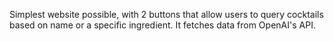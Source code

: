 Simplest website possible, with 2 buttons that allow users to query cocktails based on name or a specific ingredient.
It fetches data from OpenAI's API.
